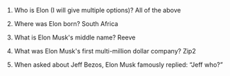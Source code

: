 1) Who is Elon (I will give multiple options)?
    All of the above

2) Where was Elon born?
    South Africa

3) What is Elon Musk's middle name?
    Reeve

4) What was Elon Musk's first multi-million dollar company?
    Zip2

5) When asked about Jeff Bezos, Elon Musk famously replied:
    “Jeff who?”
